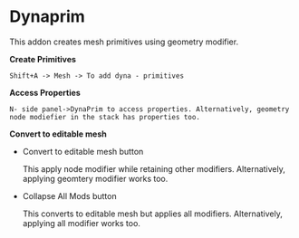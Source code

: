 # Dynaprim
This addon creates mesh primitives using geometry modifier.


**Create Primitives**
  
    Shift+A -> Mesh -> To add dyna - primitives

**Access Properties**

    N- side panel->DynaPrim to access properties. Alternatively, geometry node modiefier in the stack has properties too.

**Convert to editable mesh**

  - Convert to editable mesh button 
  
      This apply node modifier while retaining other modifiers. Alternatively, applying geomtery modifier works too.
      
  - Collapse All Mods button 
  
      This converts to editable mesh but applies all modifiers. Alternatively, applying all modifier works too.
  
